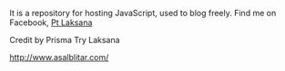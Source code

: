It is a repository for hosting JavaScript, used to blog freely. Find me on Facebook, <a href='https://www.facebook.com/NegeriMakmur'>Pt Laksana</a>

Credit by Prisma Try Laksana

http://www.asalblitar.com/
